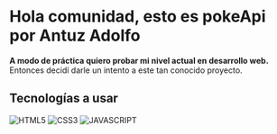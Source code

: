 # Hola comunidad, esto es pokeApi por Antuz Adolfo
**A modo de práctica quiero probar mi nivel actual en desarrollo web.** 
Entonces decidí darle un intento a este tan conocido proyecto.

## Tecnologías a usar
![HTML5](https://img.shields.io/badge/HTML5-E34F26?style=for-the-badge&logo=html5&logoColor=white)
![CSS3](https://img.shields.io/badge/CSS3-1572B6?style=for-the-badge&logo=css3&logoColor=white)
![JAVASCRIPT](https://img.shields.io/badge/JavaScript-323330?style=for-the-badge&logo=javascript&logoColor=F7DF1E)
